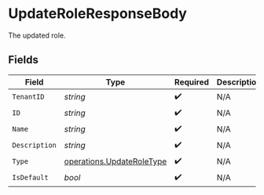 # UpdateRoleResponseBody

The updated role.


## Fields

| Field                                                                  | Type                                                                   | Required                                                               | Description                                                            |
| ---------------------------------------------------------------------- | ---------------------------------------------------------------------- | ---------------------------------------------------------------------- | ---------------------------------------------------------------------- |
| `TenantID`                                                             | *string*                                                               | :heavy_check_mark:                                                     | N/A                                                                    |
| `ID`                                                                   | *string*                                                               | :heavy_check_mark:                                                     | N/A                                                                    |
| `Name`                                                                 | *string*                                                               | :heavy_check_mark:                                                     | N/A                                                                    |
| `Description`                                                          | *string*                                                               | :heavy_check_mark:                                                     | N/A                                                                    |
| `Type`                                                                 | [operations.UpdateRoleType](../../models/operations/updateroletype.md) | :heavy_check_mark:                                                     | N/A                                                                    |
| `IsDefault`                                                            | *bool*                                                                 | :heavy_check_mark:                                                     | N/A                                                                    |